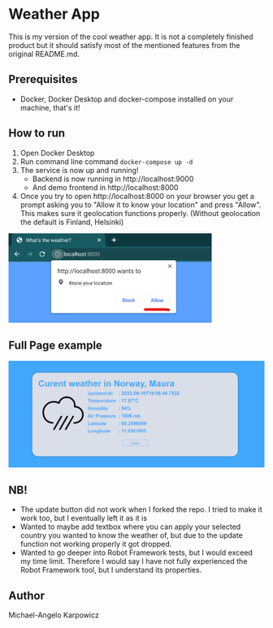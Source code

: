 # Weather App

This is my version of the cool weather app. It is not a completely finished product but it should satisfy most of the mentioned features from the original README.md.  

## Prerequisites
* Docker, Docker Desktop and docker-compose installed on your machine, that's it!

## How to run
1. Open Docker Desktop
2. Run command line command `docker-compose up -d`
3. The service is now up and running!
    - Backend is now running in http://localhost:9000
    - And demo frontend in http://localhost:8000
4. Once you try to open http://localhost:8000 on your browser you get a prompt asking you to "Allow it to know your location" and press "Allow". This makes sure it geolocation functions properly. (Without geolocation the default is Finland, Helsinki)

<img src="./img/allowlocation.png" alt= "img"  width="400">


## Full Page example
<img src="./img/example.png" alt= "img"  width="700">

## NB!
* The update button did not work when I forked the repo. I tried to make it work too, but I eventually left it as it is
* Wanted to maybe add textbox where you can apply your selected country you wanted to know the weather of, but due to the update function not working properly it got dropped.
* Wanted to go deeper into Robot Framework tests, but I would exceed my time limit. Therefore I would say I have not fully experienced the Robot Framework tool, but I understand its properties.

## Author

Michael-Angelo Karpowicz